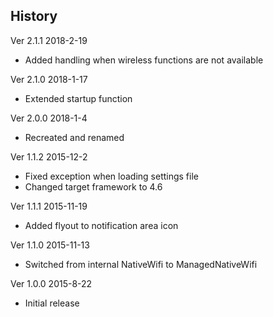 ﻿## History

Ver 2.1.1 2018-2-19

 - Added handling when wireless functions are not available

Ver 2.1.0 2018-1-17

 - Extended startup function

Ver 2.0.0 2018-1-4

 - Recreated and renamed

Ver 1.1.2 2015-12-2

 - Fixed exception when loading settings file
 - Changed target framework to 4.6

Ver 1.1.1 2015-11-19

 - Added flyout to notification area icon

Ver 1.1.0 2015-11-13

 - Switched from internal NativeWifi to ManagedNativeWifi

Ver 1.0.0 2015-8-22

 - Initial release